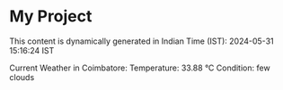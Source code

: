 # My Project

This content is dynamically generated in Indian Time (IST): 2024-05-31 15:16:24 IST


Current Weather in Coimbatore:
Temperature: 33.88 °C
Condition: few clouds
